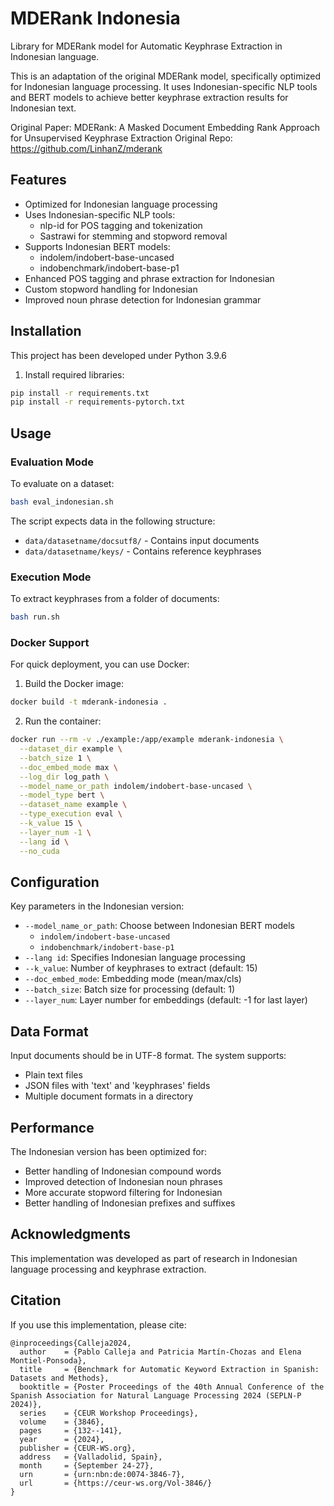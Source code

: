 # MDERank Indonesia

Library for MDERank model for Automatic Keyphrase Extraction in Indonesian language.

This is an adaptation of the original MDERank model, specifically optimized for Indonesian language processing. It uses Indonesian-specific NLP tools and BERT models to achieve better keyphrase extraction results for Indonesian text.

Original Paper: MDERank: A Masked Document Embedding Rank Approach for Unsupervised Keyphrase Extraction
Original Repo: https://github.com/LinhanZ/mderank

## Features

- Optimized for Indonesian language processing
- Uses Indonesian-specific NLP tools:
  - nlp-id for POS tagging and tokenization
  - Sastrawi for stemming and stopword removal
- Supports Indonesian BERT models:
  - indolem/indobert-base-uncased
  - indobenchmark/indobert-base-p1
- Enhanced POS tagging and phrase extraction for Indonesian
- Custom stopword handling for Indonesian
- Improved noun phrase detection for Indonesian grammar

## Installation

This project has been developed under Python 3.9.6

1. Install required libraries:
```bash
pip install -r requirements.txt
pip install -r requirements-pytorch.txt
```


## Usage

### Evaluation Mode
To evaluate on a dataset:
```bash
bash eval_indonesian.sh
```

The script expects data in the following structure:
- `data/datasetname/docsutf8/` - Contains input documents
- `data/datasetname/keys/` - Contains reference keyphrases

### Execution Mode
To extract keyphrases from a folder of documents:
```bash
bash run.sh
```

### Docker Support
For quick deployment, you can use Docker:

1. Build the Docker image:
```bash
docker build -t mderank-indonesia .
```

2. Run the container:
```bash
docker run --rm -v ./example:/app/example mderank-indonesia \
  --dataset_dir example \
  --batch_size 1 \
  --doc_embed_mode max \
  --log_dir log_path \
  --model_name_or_path indolem/indobert-base-uncased \
  --model_type bert \
  --dataset_name example \
  --type_execution eval \
  --k_value 15 \
  --layer_num -1 \
  --lang id \
  --no_cuda
```

## Configuration

Key parameters in the Indonesian version:
- `--model_name_or_path`: Choose between Indonesian BERT models
  - `indolem/indobert-base-uncased`
  - `indobenchmark/indobert-base-p1`
- `--lang id`: Specifies Indonesian language processing
- `--k_value`: Number of keyphrases to extract (default: 15)
- `--doc_embed_mode`: Embedding mode (mean/max/cls)
- `--batch_size`: Batch size for processing (default: 1)
- `--layer_num`: Layer number for embeddings (default: -1 for last layer)

## Data Format

Input documents should be in UTF-8 format. The system supports:
- Plain text files
- JSON files with 'text' and 'keyphrases' fields
- Multiple document formats in a directory

## Performance

The Indonesian version has been optimized for:
- Better handling of Indonesian compound words
- Improved detection of Indonesian noun phrases
- More accurate stopword filtering for Indonesian
- Better handling of Indonesian prefixes and suffixes

## Acknowledgments

This implementation was developed as part of research in Indonesian language processing and keyphrase extraction.

## Citation

If you use this implementation, please cite:

```bibtext
@inproceedings{Calleja2024,
  author    = {Pablo Calleja and Patricia Martín-Chozas and Elena Montiel-Ponsoda},
  title     = {Benchmark for Automatic Keyword Extraction in Spanish: Datasets and Methods},
  booktitle = {Poster Proceedings of the 40th Annual Conference of the Spanish Association for Natural Language Processing 2024 (SEPLN-P 2024)},
  series    = {CEUR Workshop Proceedings},
  volume    = {3846},
  pages     = {132--141},
  year      = {2024},
  publisher = {CEUR-WS.org},
  address   = {Valladolid, Spain},
  month     = {September 24-27},
  urn       = {urn:nbn:de:0074-3846-7},
  url       = {https://ceur-ws.org/Vol-3846/}
}
``` 
